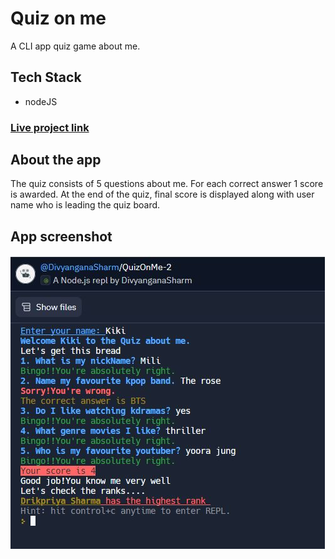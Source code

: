 # Quiz on me

A CLI app quiz game about me. 

## Tech Stack 
* nodeJS

### [Live project link](https://replit.com/@DivyanganaSharm/QuizOnMe-2?embed=1&output=1)

## About the app

The quiz consists of 5 questions about me. 
For each correct answer 1 score is awarded. At the end of the quiz, final score is displayed along with user name who is leading the quiz board.

## App screenshot

![app screenshot](/screenShot/quiz-on-me.JPG)
